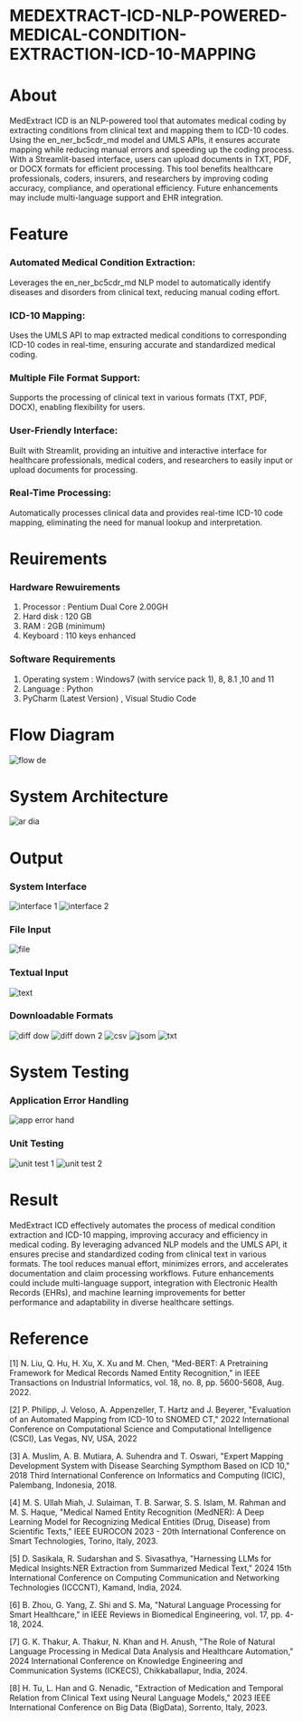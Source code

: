 # MEDEXTRACT-ICD-NLP-POWERED-MEDICAL-CONDITION-EXTRACTION-ICD-10-MAPPING

# About
MedExtract ICD is an NLP-powered tool that automates medical coding by extracting conditions from clinical text and mapping them to ICD-10 codes. Using the en_ner_bc5cdr_md model and UMLS APIs, it ensures accurate mapping while reducing manual errors and speeding up the coding process. With a Streamlit-based interface, users can upload documents in TXT, PDF, or DOCX formats for efficient processing. This tool benefits healthcare professionals, coders, insurers, and researchers by improving coding accuracy, compliance, and operational efficiency. Future enhancements may include multi-language support and EHR integration.

# Feature
### Automated Medical Condition Extraction:
Leverages the en_ner_bc5cdr_md NLP model to automatically identify diseases and disorders from clinical text, reducing manual coding effort.

### ICD-10 Mapping: 
Uses the UMLS API to map extracted medical conditions to corresponding ICD-10 codes in real-time, ensuring accurate and standardized medical coding.

### Multiple File Format Support: 
Supports the processing of clinical text in various formats (TXT, PDF, DOCX), enabling flexibility for users.

### User-Friendly Interface: 
Built with Streamlit, providing an intuitive and interactive interface for healthcare professionals, medical coders, and researchers to easily input or upload documents for processing.

### Real-Time Processing: 
Automatically processes clinical data and provides real-time ICD-10 code mapping, eliminating the need for manual lookup and interpretation.

# Reuirements
### Hardware Rewuirements
1. Processor : Pentium Dual Core 2.00GH
2. Hard disk : 120 GB
3. RAM : 2GB (minimum)
4. Keyboard : 110 keys enhanced

### Software Requirements
1. Operating system : Windows7 (with service pack 1), 8, 8.1 ,10 and 11
2. Language : Python
3. PyCharm (Latest Version) , Visual Studio Code

# Flow Diagram
![flow de](https://github.com/user-attachments/assets/4064fa89-2b5c-4da8-93bb-fd89772ecf35)

# System Architecture
![ar dia](https://github.com/user-attachments/assets/b970cf90-b091-4682-8fb5-5461455202a0)

# Output
### System Interface
![interface 1](https://github.com/user-attachments/assets/60e184f3-1698-495c-8e77-4a9e26d6295d)
![interface 2](https://github.com/user-attachments/assets/0e7056c5-d8ea-4f00-8a52-0ad909778c67)

### File Input
![file](https://github.com/user-attachments/assets/a0a969bf-b423-4289-8ec1-80faf790fbe6)

### Textual Input
![text](https://github.com/user-attachments/assets/e618dc6b-6a15-4dea-a364-ade923bae179)

### Downloadable Formats
![diff dow](https://github.com/user-attachments/assets/ef3f2e5d-1ae7-4c72-b688-ad9875d9a848)
![diff down 2](https://github.com/user-attachments/assets/73101bd3-f0c5-4bbc-9640-93d2df14020a)
![csv](https://github.com/user-attachments/assets/31cd42b2-25b5-4eef-9b35-446986613e6b)
![jsom](https://github.com/user-attachments/assets/69e1bc2b-1d9c-4e6b-91f6-c1bf31ecb49f)
![txt](https://github.com/user-attachments/assets/94c4651e-5296-4a5e-9227-17ada5abe33c)

# System Testing
### Application Error Handling
![app error hand](https://github.com/user-attachments/assets/4592c050-2196-421f-99bc-d1cae598480b)

### Unit Testing
![unit test 1](https://github.com/user-attachments/assets/78356d0f-15f3-4f57-960f-94031d302bbe)
![unit test 2](https://github.com/user-attachments/assets/9c6affb8-f1ba-40ae-9d22-ffb84fa56d0a)

# Result
MedExtract ICD effectively automates the process of medical condition extraction and ICD-10 mapping, improving accuracy and efficiency in medical coding. By leveraging advanced NLP models and the UMLS API, it ensures precise and standardized coding from clinical text in various formats. The tool reduces manual effort, minimizes errors, and accelerates documentation and claim processing workflows. Future enhancements could include multi-language support, integration with Electronic Health Records (EHRs), and machine learning improvements for better performance and adaptability in diverse healthcare settings.

# Reference
[1] N. Liu, Q. Hu, H. Xu, X. Xu and M. Chen, "Med-BERT: A Pretraining Framework for Medical Records Named Entity Recognition," in IEEE Transactions on Industrial Informatics, vol. 18, no. 8, pp. 5600-5608, Aug. 2022.

[2] P. Philipp, J. Veloso, A. Appenzeller, T. Hartz and J. Beyerer, "Evaluation of an Automated Mapping from ICD-10 to SNOMED CT," 2022 International Conference on Computational Science and Computational Intelligence (CSCI), Las Vegas, NV, USA, 2022

[3] A. Muslim, A. B. Mutiara, A. Suhendra and T. Oswari, "Expert Mapping Development System with Disease Searching Sympthom Based on ICD 10," 2018 Third International Conference on Informatics and Computing (ICIC), Palembang, Indonesia, 2018.

[4] M. S. Ullah Miah, J. Sulaiman, T. B. Sarwar, S. S. Islam, M. Rahman and M. S. Haque, "Medical Named Entity Recognition (MedNER): A Deep Learning Model for Recognizing Medical Entities (Drug, Disease) from Scientific Texts," IEEE EUROCON 2023 - 20th International Conference on Smart Technologies, Torino, Italy, 2023.

[5] D. Sasikala, R. Sudarshan and S. Sivasathya, "Harnessing LLMs for Medical Insights:NER Extraction from Summarized Medical Text," 2024 15th International Conference on Computing Communication and Networking Technologies (ICCCNT), Kamand, India, 2024.

[6] B. Zhou, G. Yang, Z. Shi and S. Ma, "Natural Language Processing for Smart Healthcare," in IEEE Reviews in Biomedical Engineering, vol. 17, pp. 4-18, 2024.

[7] G. K. Thakur, A. Thakur, N. Khan and H. Anush, "The Role of Natural Language Processing in Medical Data Analysis and Healthcare Automation," 2024 International Conference on Knowledge Engineering and Communication Systems (ICKECS), Chikkaballapur, India, 2024.

[8] H. Tu, L. Han and G. Nenadic, "Extraction of Medication and Temporal Relation from Clinical Text using Neural Language Models," 2023 IEEE International Conference on Big Data (BigData), Sorrento, Italy, 2023.

